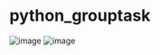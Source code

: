 # python_grouptask
![image](https://github.com/user-attachments/assets/ea254aee-db73-4656-8607-cd3a9baa4e7e)
![image](https://github.com/user-attachments/assets/5adaa4a5-aef1-45e4-8a26-01f69523d0e3)

